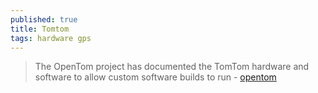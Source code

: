 ```yaml
---
published: true
title: Tomtom
tags: hardware gps
---
```

> The OpenTom project has documented the TomTom hardware and software to allow custom software builds to run - [opentom ](https://github.com/george-hopkins/opentom)

